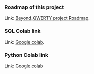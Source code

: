 ### Roadmap of this project
Link: [Beyond_QWERTY project Roadmap](https://lucid.app/lucidspark/7f673478-c343-4dd0-be73-a9005bd0b2d2/edit?viewport_loc=-2032%2C-434%2C3036%2C1374%2C0_0&invitationId=inv_83a38363-44fc-4f42-9bae-be44b2ee5f20).
### SQL Colab link
Link: [Google colab](https://colab.research.google.com/drive/1jI8rBgHt6eZYClH-f0Swn__3yXQfSD_q?usp=sharing).
### Python Colab link
Link: [Google colab](https://colab.research.google.com/drive/1bqXgZqXY-cZ93dAYhoZNzOEW3zvjNSEz?usp=sharing)
